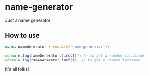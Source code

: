 # name-generator
Just a name generator

## How to use

```javascript
const nameGenerator = require('name-generator');

console.log(nameGenerator.first()); // to get a random firstname
console.log(nameGenerator.last()); // to get a random lastname
```

It's all folks!
